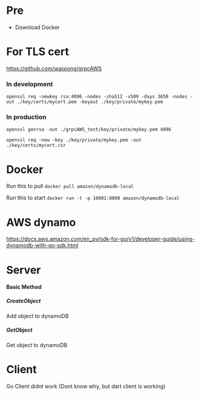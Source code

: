 # Pre
- Download Docker

# For TLS cert
https://github.com/waixiong/grpcAWS
### In development
`openssl req -newkey rsa:4096 -nodes -sha512 -x509 -days 3650 -nodes -out ./key/certs/mycert.pem -keyout ./key/private/mykey.pem`

### In production
`openssl genrsa -out ./grpcAWS_test/key/private/mykey.pem 4096`

`openssl req -new -key ./key/private/mykey.pem -out ./key/certs/mycert.csr`


# Docker 
Run this to pull
`docker pull amazon/dynamodb-local`

Run this to start
`docker run -t -p 10001:8000 amazon/dynamodb-local`

# AWS dynamo
https://docs.aws.amazon.com/en_pv/sdk-for-go/v1/developer-guide/using-dynamodb-with-go-sdk.html


# Server
#### Basic Method
##### CreateObject
Add object to dynamoDB
##### GetObject
Get object to dynamoDB

# Client
Go Client didnt work (Dont know why, but dart client is working) 